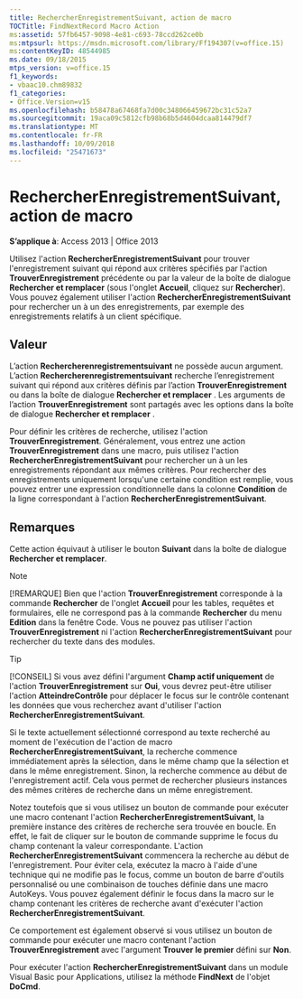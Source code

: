 ```yaml
---
title: RechercherEnregistrementSuivant, action de macro
TOCTitle: FindNextRecord Macro Action
ms:assetid: 57fb6457-9098-4e81-c693-78ccd262ce0b
ms:mtpsurl: https://msdn.microsoft.com/library/Ff194307(v=office.15)
ms:contentKeyID: 48544985
ms.date: 09/18/2015
mtps_version: v=office.15
f1_keywords:
- vbaac10.chm89832
f1_categories:
- Office.Version=v15
ms.openlocfilehash: b58478a67468fa7d00c348066459672bc31c52a7
ms.sourcegitcommit: 19aca09c5812cfb98b68b5d4604dcaa814479df7
ms.translationtype: MT
ms.contentlocale: fr-FR
ms.lasthandoff: 10/09/2018
ms.locfileid: "25471673"
---
```

# <a name="findnextrecord-macro-action"></a>RechercherEnregistrementSuivant, action de macro


**S’applique à**: Access 2013 | Office 2013

Utilisez l'action **RechercherEnregistrementSuivant** pour trouver l'enregistrement suivant qui répond aux critères spécifiés par l'action **TrouverEnregistrement** précédente ou par la valeur de la boîte de dialogue **Rechercher et remplacer** (sous l'onglet **Accueil**, cliquez sur **Rechercher**). Vous pouvez également utiliser l'action **RechercherEnregistrementSuivant** pour rechercher un à un des enregistrements, par exemple des enregistrements relatifs à un client spécifique.

## <a name="setting"></a>Valeur

L’action **Rechercherenregistrementsuivant** ne possède aucun argument. L’action **Rechercherenregistrementsuivant** recherche l’enregistrement suivant qui répond aux critères définis par l’action **TrouverEnregistrement** ou dans la boîte de dialogue **Rechercher et remplacer** . Les arguments de l’action **TrouverEnregistrement** sont partagés avec les options dans la boîte de dialogue **Rechercher et remplacer** .

Pour définir les critères de recherche, utilisez l'action **TrouverEnregistrement**. Généralement, vous entrez une action **TrouverEnregistrement** dans une macro, puis utilisez l'action **RechercherEnregistrementSuivant** pour rechercher un à un les enregistrements répondant aux mêmes critères. Pour rechercher des enregistrements uniquement lorsqu'une certaine condition est remplie, vous pouvez entrer une expression conditionnelle dans la colonne **Condition** de la ligne correspondant à l'action **RechercherEnregistrementSuivant**.

## <a name="remarks"></a>Remarques

Cette action équivaut à utiliser le bouton **Suivant** dans la boîte de dialogue **Rechercher et remplacer**.


> [!NOTE]
> <P>[!REMARQUE] Bien que l'action <STRONG>TrouverEnregistrement</STRONG> corresponde à la commande <STRONG>Rechercher</STRONG> de l'onglet <STRONG>Accueil</STRONG> pour les tables, requêtes et formulaires, elle ne correspond pas à la commande <STRONG>Rechercher</STRONG> du menu <STRONG>Edition</STRONG> dans la fenêtre Code. Vous ne pouvez pas utiliser l'action <STRONG>TrouverEnregistrement</STRONG> ni l'action <STRONG>RechercherEnregistrementSuivant</STRONG> pour rechercher du texte dans des modules.</P>




> [!TIP]
> <P>[!CONSEIL] Si vous avez défini l'argument <STRONG>Champ actif uniquement</STRONG> de l'action <STRONG>TrouverEnregistrement</STRONG> sur <STRONG>Oui</STRONG>, vous devrez peut-être utiliser l'action <STRONG>AtteindreContrôle</STRONG> pour déplacer le focus sur le contrôle contenant les données que vous recherchez avant d'utiliser l'action <STRONG>RechercherEnregistrementSuivant</STRONG>.</P>



Si le texte actuellement sélectionné correspond au texte recherché au moment de l'exécution de l'action de macro **RechercherEnregistrementSuivant**, la recherche commence immédiatement après la sélection, dans le même champ que la sélection et dans le même enregistrement. Sinon, la recherche commence au début de l'enregistrement actif. Cela vous permet de rechercher plusieurs instances des mêmes critères de recherche dans un même enregistrement.

Notez toutefois que si vous utilisez un bouton de commande pour exécuter une macro contenant l'action **RechercherEnregistrementSuivant**, la première instance des critères de recherche sera trouvée en boucle. En effet, le fait de cliquer sur le bouton de commande supprime le focus du champ contenant la valeur correspondante. L'action **RechercherEnregistrementSuivant** commencera la recherche au début de l'enregistrement. Pour éviter cela, exécutez la macro à l'aide d'une technique qui ne modifie pas le focus, comme un bouton de barre d'outils personnalisé ou une combinaison de touches définie dans une macro AutoKeys. Vous pouvez également définir le focus dans la macro sur le champ contenant les critères de recherche avant d'exécuter l'action **RechercherEnregistrementSuivant**.

Ce comportement est également observé si vous utilisez un bouton de commande pour exécuter une macro contenant l'action **TrouverEnregistrement** avec l'argument **Trouver le premier** défini sur **Non**.

Pour exécuter l'action **RechercherEnregistrementSuivant** dans un module Visual Basic pour Applications, utilisez la méthode **FindNext** de l'objet **DoCmd**.

